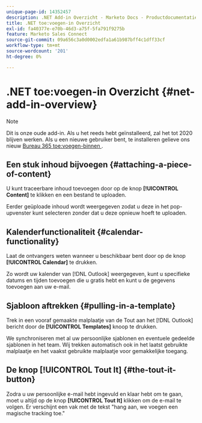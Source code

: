 ```yaml
---
unique-page-id: 14352457
description: .NET Add-in Overzicht - Marketo Docs - Productdocumentatie
title: .NET toe:voegen-in Overzicht
exl-id: fa40377e-e70b-46d3-a75f-5fa791f9275b
feature: Marketo Sales Connect
source-git-commit: 09a656c3a0d0002edfa1a61b987bff4c1dff33cf
workflow-type: tm+mt
source-wordcount: '201'
ht-degree: 0%

---
```


# .NET toe:voegen-in Overzicht {#net-add-in-overview}

>[!NOTE]
>
>Dit is onze oude add-in. Als u het reeds hebt geïnstalleerd, zal het tot 2020 blijven werken. Als u een nieuwe gebruiker bent, te installeren gelieve ons nieuw [ Bureau 365 toe:voegen-binnen ](https://s3.amazonaws.com/tout-user-store/outlook-mac/assets/install_tout_add-in_outlook_mac.pdf).

## Een stuk inhoud bijvoegen {#attaching-a-piece-of-content}

U kunt traceerbare inhoud toevoegen door op de knop **[!UICONTROL Content]** te klikken en een bestand te uploaden.

Eerder geüploade inhoud wordt weergegeven zodat u deze in het pop-upvenster kunt selecteren zonder dat u deze opnieuw hoeft te uploaden.

## Kalenderfunctionaliteit {#calendar-functionality}

Laat de ontvangers weten wanneer u beschikbaar bent door op de knop **[!UICONTROL Calendar]** te drukken.

Zo wordt uw kalender van [!DNL Outlook] weergegeven, kunt u specifieke datums en tijden toevoegen die u gratis hebt en kunt u de gegevens toevoegen aan uw e-mail.

## Sjabloon aftrekken {#pulling-in-a-template}

Trek in een vooraf gemaakte malplaatje van de Tout aan het [!DNL Outlook] bericht door de **[!UICONTROL Templates]** knoop te drukken.

We synchroniseren met al uw persoonlijke sjablonen en eventuele gedeelde sjablonen in het team. Wij trekken automatisch ook in het laatst gebruikte malplaatje en het vaakst gebruikte malplaatje voor gemakkelijke toegang.

## De knop [!UICONTROL Tout It] {#the-tout-it-button}

Zodra u uw persoonlijke e-mail hebt ingevuld en klaar hebt om te gaan, moet u altijd op de knop **[!UICONTROL Tout It]** klikken om de e-mail te volgen. Er verschijnt een vak met de tekst &quot;hang aan, we voegen een magische tracking toe.&quot;
